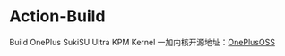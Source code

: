 # Action-Build
Build OnePlus SukiSU Ultra KPM Kernel
一加内核开源地址：[OnePlusOSS](https://github.com/OnePlusOSS/kernel_manifest)
